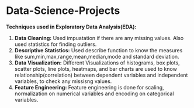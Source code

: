 # Data-Science-Projects

**Techniques used in Exploratory Data Analysis(EDA):**
1. **Data Cleaning:** Used impuatation if there are any missing values. Also used statistics for finding outliers.
2. **Descriptive Statistics:** Used describe function to know the measures like sum,min,max,range,mean,median,mode and standard deviation.
3. **Data Visualization:** Different Visualizations of histograms, box plots, scatter plots, line plots, heatmaps, and bar charts are used to know relationship(correlation)  between dependent variables and independent variables, to check any missisng values.
4. **Feature Engineering:** Feature engineering is done for scaling, normalization on numerical variables and encoding on categorical variables.
